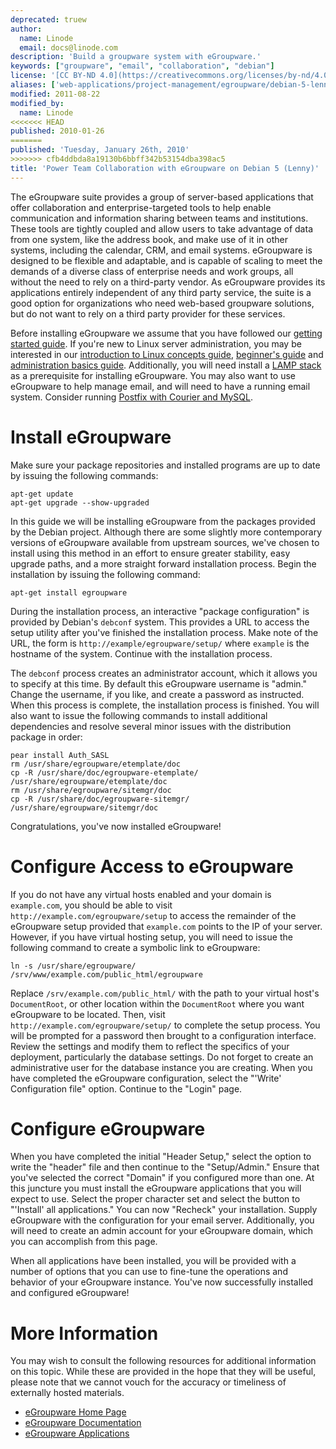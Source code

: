 ```yaml
---
deprecated: truew
author:
  name: Linode
  email: docs@linode.com
description: 'Build a groupware system with eGroupware.'
keywords: ["groupware", "email", "collaboration", "debian"]
license: '[CC BY-ND 4.0](https://creativecommons.org/licenses/by-nd/4.0)'
aliases: ['web-applications/project-management/egroupware/debian-5-lenny/']
modified: 2011-08-22
modified_by:
  name: Linode
<<<<<<< HEAD
published: 2010-01-26
=======
published: 'Tuesday, January 26th, 2010'
>>>>>>> cfb4ddbda8a19130b6bbff342b53154dba398ac5
title: 'Power Team Collaboration with eGroupware on Debian 5 (Lenny)'
---
```


The eGroupware suite provides a group of server-based applications that offer collaboration and enterprise-targeted tools to help enable communication and information sharing between teams and institutions. These tools are tightly coupled and allow users to take advantage of data from one system, like the address book, and make use of it in other systems, including the calendar, CRM, and email systems. eGroupware is designed to be flexible and adaptable, and is capable of scaling to meet the demands of a diverse class of enterprise needs and work groups, all without the need to rely on a third-party vendor. As eGroupware provides its applications entirely independent of any third party service, the suite is a good option for organizations who need web-based groupware solutions, but do not want to rely on a third party provider for these services.

Before installing eGroupware we assume that you have followed our [getting started guide](/docs/getting-started/). If you're new to Linux server administration, you may be interested in our [introduction to Linux concepts guide](/docs/tools-reference/introduction-to-linux-concepts/), [beginner's guide](/docs/beginners-guide/) and [administration basics guide](/content/using-linux/administration-basics). Additionally, you will need install a [LAMP stack](/content/lamp-guides/debian-5-lenny/) as a prerequisite for installing eGroupware. You may also want to use eGroupware to help manage email, and will need to have a running email system. Consider running [Postfix with Courier and MySQL](/content/email/postfix/courier-mysql-debian-5-lenny).

# Install eGroupware

Make sure your package repositories and installed programs are up to date by issuing the following commands:

    apt-get update
    apt-get upgrade --show-upgraded

In this guide we will be installing eGroupware from the packages provided by the Debian project. Although there are some slightly more contemporary versions of eGroupware available from upstream sources, we've chosen to install using this method in an effort to ensure greater stability, easy upgrade paths, and a more straight forward installation process. Begin the installation by issuing the following command:

    apt-get install egroupware

During the installation process, an interactive "package configuration" is provided by Debian's `debconf` system. This provides a URL to access the setup utility after you've finished the installation process. Make note of the URL, the form is `http://example/egroupware/setup/` where `example` is the hostname of the system. Continue with the installation process.

The `debconf` process creates an administrator account, which it allows you to specify at this time. By default this eGroupware username is "admin." Change the username, if you like, and create a password as instructed. When this process is complete, the installation process is finished. You will also want to issue the following commands to install additional dependencies and resolve several minor issues with the distribution package in order:

    pear install Auth_SASL
    rm /usr/share/egroupware/etemplate/doc
    cp -R /usr/share/doc/egroupware-etemplate/ /usr/share/egroupware/etemplate/doc
    rm /usr/share/egroupware/sitemgr/doc
    cp -R /usr/share/doc/egroupware-sitemgr/ /usr/share/egroupware/sitemgr/doc

Congratulations, you've now installed eGroupware!

# Configure Access to eGroupware

If you do not have any virtual hosts enabled and your domain is `example.com`, you should be able to visit `http://example.com/egroupware/setup` to access the remainder of the eGroupware setup provided that `example.com` points to the IP of your server. However, if you have virtual hosting setup, you will need to issue the following command to create a symbolic link to eGroupware:

    ln -s /usr/share/egroupware/ /srv/www/example.com/public_html/egroupware

Replace `/srv/example.com/public_html/` with the path to your virtual host's `DocumentRoot`, or other location within the `DocumentRoot` where you want eGroupware to be located. Then, visit `http://example.com/egroupware/setup/` to complete the setup process. You will be prompted for a password then brought to a configuration interface. Review the settings and modify them to reflect the specifics of your deployment, particularly the database settings. Do not forget to create an administrative user for the database instance you are creating. When you have completed the eGroupware configuration, select the "'Write' Configuration file" option. Continue to the "Login" page.

# Configure eGroupware

When you have completed the initial "Header Setup," select the option to write the "header" file and then continue to the "Setup/Admin." Ensure that you've selected the correct "Domain" if you configured more than one. At this juncture you must install the eGroupware applications that you will expect to use. Select the proper character set and select the button to "'Install' all applications." You can now "Recheck" your installation. Supply eGroupware with the configuration for your email server. Additionally, you will need to create an admin account for your eGroupware domain, which you can accomplish from this page.

When all applications have been installed, you will be provided with a number of options that you can use to fine-tune the operations and behavior of your eGroupware instance. You've now successfully installed and configured eGroupware!

# More Information

You may wish to consult the following resources for additional information on this topic. While these are provided in the hope that they will be useful, please note that we cannot vouch for the accuracy or timeliness of externally hosted materials.

- [eGroupware Home Page](http://www.egroupware.org/)
- [eGroupware Documentation](http://www.egroupware.org/wiki/)
- [eGroupware Applications](http://www.egroupware.org/applications)



